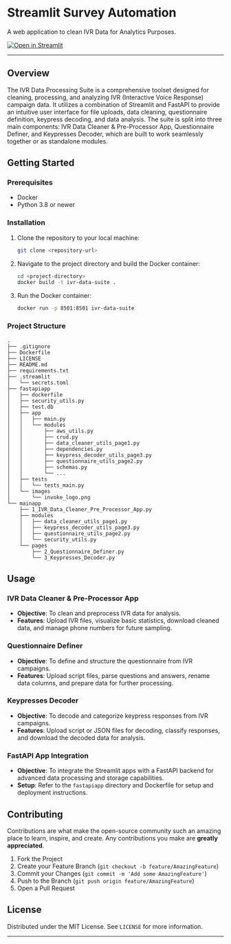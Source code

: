 # Streamlit Survey Automation

A web application  to clean IVR Data for Analytics Purposes.

[![Open in Streamlit](https://static.streamlit.io/badges/streamlit_badge_black_white.svg)](https://ivr-cleaning-automation.streamlit.app/)

---

## Overview
The IVR Data Processing Suite is a comprehensive toolset designed for cleaning, processing, and analyzing IVR (Interactive Voice Response) campaign data. It utilizes a combination of Streamlit and FastAPI to provide an intuitive user interface for file uploads, data cleaning, questionnaire definition, keypress decoding, and data analysis. The suite is split into three main components: IVR Data Cleaner & Pre-Processor App, Questionnaire Definer, and Keypresses Decoder, which are built to work seamlessly together or as standalone modules.

## Getting Started

### Prerequisites
- Docker
- Python 3.8 or newer

### Installation

1. Clone the repository to your local machine:
   ```sh
   git clone <repository-url>
   ```
2. Navigate to the project directory and build the Docker container:
   ```sh
   cd <project-directory>
   docker build -t ivr-data-suite .
   ```
3. Run the Docker container:
   ```sh
   docker run -p 8501:8501 ivr-data-suite
   ```

### Project Structure

```
.
├── .gitignore
├── Dockerfile
├── LICENSE
├── README.md
├── requirements.txt
├── .streamlit
│   └── secrets.toml
├── fastapiapp
│   ├── dockerfile
│   ├── security_utils.py
│   ├── test.db
│   ├── app
│   │   ├── main.py
│   │   └── modules
│   │       ├── aws_utils.py
│   │       ├── crud.py
│   │       ├── data_cleaner_utils_page1.py
│   │       ├── dependencies.py
│   │       ├── keypress_decoder_utils_page3.py
│   │       ├── questionnaire_utils_page2.py
│   │       ├── schemas.py
│   │       └── ...
│   ├── tests
│   │   └── tests_main.py
│   └── images
│       └── invoke_logo.png
└── mainapp
    ├── 1_IVR_Data_Cleaner_Pre_Processor_App.py
    ├── modules
    │   ├── data_cleaner_utils_page1.py
    │   ├── keypress_decoder_utils_page3.py
    │   ├── questionnaire_utils_page2.py
    │   └── security_utils.py
    └── pages
        ├── 2_Questionnaire_Definer.py
        └── 3_Keypresses_Decoder.py
```

## Usage

### IVR Data Cleaner & Pre-Processor App

- **Objective**: To clean and preprocess IVR data for analysis.
- **Features**: Upload IVR files, visualize basic statistics, download cleaned data, and manage phone numbers for future sampling.

### Questionnaire Definer

- **Objective**: To define and structure the questionnaire from IVR campaigns.
- **Features**: Upload script files, parse questions and answers, rename data columns, and prepare data for further processing.

### Keypresses Decoder

- **Objective**: To decode and categorize keypress responses from IVR campaigns.
- **Features**: Upload script or JSON files for decoding, classify responses, and download the decoded data for analysis.

### FastAPI App Integration

- **Objective**: To integrate the Streamlit apps with a FastAPI backend for advanced data processing and storage capabilities.
- **Setup**: Refer to the `fastapiapp` directory and Dockerfile for setup and deployment instructions.

## Contributing

Contributions are what make the open-source community such an amazing place to learn, inspire, and create. Any contributions you make are **greatly appreciated**.

1. Fork the Project
2. Create your Feature Branch (`git checkout -b feature/AmazingFeature`)
3. Commit your Changes (`git commit -m 'Add some AmazingFeature'`)
4. Push to the Branch (`git push origin feature/AmazingFeature`)
5. Open a Pull Request

## License

Distributed under the MIT License. See `LICENSE` for more information.

---
